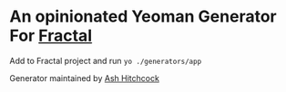 # An opinionated Yeoman Generator For [Fractal](http://fractal.build/)

Add to Fractal project and run `yo ./generators/app`

Generator maintained by [Ash Hitchcock](https://www.ashleyhitchcock.com)